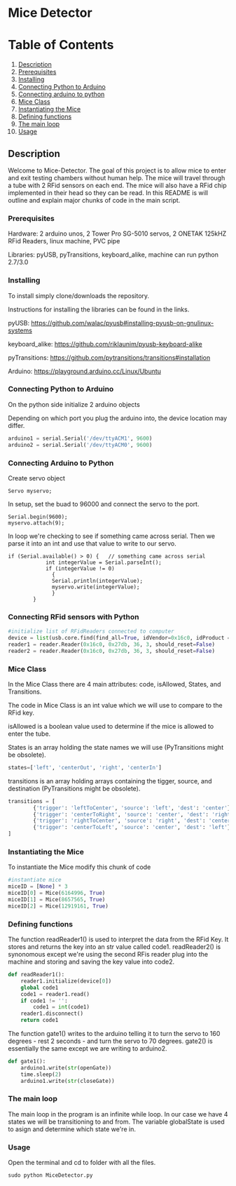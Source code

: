 # Mice Detector

# Table of Contents
1. [Description](#description)
2. [Prerequisites](#prerequisites)
3. [Installing](#installing)
4. [Connecting Python to Arduino](#connecting-python-to-arduino)
5. [Connecting arduino to python](#connecting-python-to-arduino)
6. [Mice Class](#mice-class)
7. [Instantiating the Mice](#instantiating-the-mice)
8. [Defining functions](#defining-functions)
9. [The main loop](#the-main-loop)
10. [Usage](#usage)

## Description

Welcome to Mice-Detector. The goal of this project is to allow mice to enter and exit testing chambers without human help. The mice will travel through a tube with 2 RFid sensors on each end. The mice will also have a RFid chip implemented in their head so they can be read. In this README is will outline and explain major chunks of code in the main script. 


### Prerequisites

Hardware: 2 arduino unos, 2 Tower Pro SG-5010 servos, 2 ONETAK 125kHZ RFid Readers, linux machine, PVC pipe

Libraries: pyUSB, pyTransitions, keyboard_alike, machine can run python 2.7/3.0

### Installing

To install simply clone/downloads the repository.

Instructions for installing the libraries can be found in the links.

pyUSB: https://github.com/walac/pyusb#installing-pyusb-on-gnulinux-systems

keyboard_alike: https://github.com/riklaunim/pyusb-keyboard-alike

pyTransitions: https://github.com/pytransitions/transitions#installation

Arduino: https://playground.arduino.cc/Linux/Ubuntu

### Connecting Python to Arduino

On the python side initialize 2 arduino objects

Depending on which port you plug the arduino into, the device location may differ. 
```python
arduino1 = serial.Serial('/dev/ttyACM1', 9600)
arduino2 = serial.Serial('/dev/ttyACM0', 9600)
```

### Connecting Arduino to Python

Create servo object
```arduino
Servo myservo;
```

In setup, set the buad to 96000 and connect the servo to the port.
```arduino
Serial.begin(9600); 
myservo.attach(9);
```
In loop we're checking to see if something came across serial. Then we parse it into an int and use that value to write to our servo.
```arduino
if (Serial.available() > 0) {   // something came across serial
            int integerValue = Serial.parseInt();
            if (integerValue != 0)
              {
              Serial.println(integerValue);
              myservo.write(integerValue);
              }
        }
```

### Connecting RFid sensors with Python

```python
#initialize list of RFidReaders connected to computer
device = list(usb.core.find(find_all=True, idVendor=0x16c0, idProduct = 0x27db))
reader1 = reader.Reader(0x16c0, 0x27db, 36, 3, should_reset=False)
reader2 = reader.Reader(0x16c0, 0x27db, 36, 3, should_reset=False)
```

### Mice Class

In the Mice Class there are 4 main attributes: code, isAllowed, States, and Transitions.

The code in Mice Class is an int value which we will use to compare to the RFid key.

isAllowed is a boolean value used to determine if the mice is allowed to enter the tube.

States is an array holding the state names we will use (PyTransitions might be obsolete).
```python
states=['left', 'centerOut', 'right', 'centerIn']
```
transitions is an array holding arrays containing the tigger, source, and destination (PyTransitions might be obsolete).
```python
transitions = [
        {'trigger': 'leftToCenter', 'source': 'left', 'dest': 'center'},
        {'trigger': 'centerToRight', 'source': 'center', 'dest': 'right'},
        {'trigger': 'rightToCenter', 'source': 'right', 'dest': 'center'},
        {'trigger': 'centerToLeft', 'source': 'center', 'dest': 'left'}
]
```
### Instantiating the Mice
To instantiate the Mice modify this chunk of code
```python
#instantiate mice
miceID = [None] * 3
miceID[0] = Mice(6164996, True)
miceID[1] = Mice(8657565, True)
miceID[2] = Mice(12919161, True)
```

### Defining functions
The function readReader1() is used to interpret the data from the RFid Key. It stores and returns the key into an str value called code1. readReader2() is synonomous except we're using the second RFis reader plug into the machine and storing and saving the key value into code2.
```python
def readReader1():
    reader1.initialize(device[0])
    global code1
    code1 = reader1.read()
    if code1 != '': 
        code1 = int(code1)
    reader1.disconnect()
    return code1
```
The function gate1() writes to the arduino telling it to turn the servo to 160 degrees - rest 2 seconds - and turn the servo to 70 degrees. gate2() is essentially the same except we are writing to arduino2.
```python
def gate1():
    arduino1.write(str(openGate))
    time.sleep(2)
    arduino1.write(str(closeGate))
```

### The main loop
The main loop in the program is an infinite while loop. In our case we have 4 states we will be transitioning to and from. The variable globalState is used to asign and determine which state we're in.

### Usage

Open the terminal and cd to folder with all the files.

```terminal
sudo python MiceDetector.py
```
